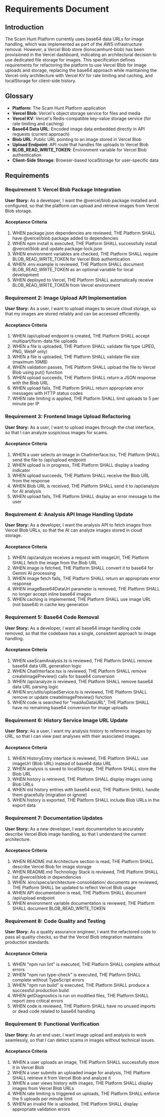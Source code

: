 # Requirements Document

## Introduction

The Scam Hunt Platform currently uses base64 data URLs for image handling, which was implemented as part of the AWS infrastructure removal. However, a Vercel Blob store (lionscamhunt-blob) has been provisioned in the Vercel dashboard, indicating an architectural decision to use dedicated file storage for images. This specification defines requirements for refactoring the platform to use Vercel Blob for image uploads and storage, replacing the base64 approach while maintaining the Vercel-only architecture with Vercel KV for rate limiting and caching, and localStorage for client-side history.

## Glossary

- **Platform**: The Scam Hunt Platform application
- **Vercel Blob**: Vercel's object storage service for files and media
- **Vercel KV**: Vercel's Redis-compatible key-value storage service (for rate limiting and caching)
- **Base64 Data URL**: Encoded image data embedded directly in API requests (current approach)
- **Blob URL**: Public URL pointing to an image stored in Vercel Blob
- **Upload Endpoint**: API route that handles file uploads to Vercel Blob
- **BLOB_READ_WRITE_TOKEN**: Environment variable for Vercel Blob authentication
- **Client-Side Storage**: Browser-based localStorage for user-specific data

## Requirements

### Requirement 1: Vercel Blob Package Integration

**User Story:** As a developer, I want the @vercel/blob package installed and configured, so that the platform can upload and retrieve images from Vercel Blob storage.

#### Acceptance Criteria

1. WHEN package.json dependencies are reviewed, THE Platform SHALL have @vercel/blob package added to dependencies
2. WHEN npm install is executed, THE Platform SHALL successfully install @vercel/blob and update package-lock.json
3. WHEN environment variables are checked, THE Platform SHALL require BLOB_READ_WRITE_TOKEN for Vercel Blob authentication
4. WHEN .env.example is reviewed, THE Platform SHALL document BLOB_READ_WRITE_TOKEN as an optional variable for local development
5. WHEN deployed to Vercel, THE Platform SHALL automatically receive BLOB_READ_WRITE_TOKEN from Vercel environment

### Requirement 2: Image Upload API Implementation

**User Story:** As a user, I want to upload images to secure cloud storage, so that my images are stored reliably and can be accessed efficiently.

#### Acceptance Criteria

1. WHEN /api/upload endpoint is created, THE Platform SHALL accept multipart/form-data file uploads
2. WHEN a file is uploaded, THE Platform SHALL validate file type (JPEG, PNG, WebP only)
3. WHEN a file is uploaded, THE Platform SHALL validate file size (maximum 10MB)
4. WHEN validation passes, THE Platform SHALL upload the file to Vercel Blob using put() function
5. WHEN upload succeeds, THE Platform SHALL return a JSON response with the Blob URL
6. WHEN upload fails, THE Platform SHALL return appropriate error messages with HTTP status codes
7. WHEN rate limiting is applied, THE Platform SHALL limit uploads to 5 per minute per IP

### Requirement 3: Frontend Image Upload Refactoring

**User Story:** As a user, I want to upload images through the chat interface, so that I can analyze suspicious images for scams.

#### Acceptance Criteria

1. WHEN a user selects an image in ChatInterface.tsx, THE Platform SHALL send the file to /api/upload endpoint
2. WHEN upload is in progress, THE Platform SHALL display a loading indicator
3. WHEN upload succeeds, THE Platform SHALL receive the Blob URL from the response
4. WHEN Blob URL is received, THE Platform SHALL send it to /api/analyze for AI analysis
5. WHEN upload fails, THE Platform SHALL display an error message to the user

### Requirement 4: Analysis API Image Handling Update

**User Story:** As a developer, I want the analysis API to fetch images from Vercel Blob URLs, so that the AI can analyze images stored in cloud storage.

#### Acceptance Criteria

1. WHEN /api/analyze receives a request with imageUrl, THE Platform SHALL fetch the image from the Blob URL
2. WHEN image is fetched, THE Platform SHALL convert it to base64 for Gemini AI processing
3. WHEN image fetch fails, THE Platform SHALL return an appropriate error response
4. WHEN imageBase64DataUrl parameter is removed, THE Platform SHALL no longer accept inline base64 images
5. WHEN caching is implemented, THE Platform SHALL use image URL (not base64) in cache key generation

### Requirement 5: Base64 Code Removal

**User Story:** As a developer, I want all base64 image handling code removed, so that the codebase has a single, consistent approach to image handling.

#### Acceptance Criteria

1. WHEN useScamAnalysis.ts is reviewed, THE Platform SHALL remove base64 data URL generation logic
2. WHEN ChatInterface.tsx is reviewed, THE Platform SHALL remove createImagePreview() calls for base64 conversion
3. WHEN /api/analyze is reviewed, THE Platform SHALL remove base64 data URL parsing logic
4. WHEN src/utils/uploadService.ts is reviewed, THE Platform SHALL remove or update createImagePreview() function
5. WHEN code is searched for "readAsDataURL", THE Platform SHALL have no remaining base64 conversion for image uploads

### Requirement 6: History Service Image URL Update

**User Story:** As a user, I want my analysis history to reference images by URL, so that I can view past analyses with their associated images.

#### Acceptance Criteria

1. WHEN HistoryEntry interface is reviewed, THE Platform SHALL use imageUrl (Blob URL) instead of base64 data URL
2. WHEN analysis is saved to localStorage, THE Platform SHALL store the Blob URL
3. WHEN history is retrieved, THE Platform SHALL display images using Blob URLs
4. WHEN old history entries with base64 exist, THE Platform SHALL handle them gracefully (migration or ignore)
5. WHEN history is exported, THE Platform SHALL include Blob URLs in the export data

### Requirement 7: Documentation Updates

**User Story:** As a new developer, I want documentation to accurately describe Vercel Blob image handling, so that I understand the current architecture.

#### Acceptance Criteria

1. WHEN README.md Architecture section is read, THE Platform SHALL describe Vercel Blob for image storage
2. WHEN README.md Technology Stack is reviewed, THE Platform SHALL list @vercel/blob in dependencies
3. WHEN .kiro/specs/architecture-consolidation/ documents are reviewed, THE Platform SHALL be updated to reflect Vercel Blob usage
4. WHEN API documentation is read, THE Platform SHALL document /api/upload endpoint
5. WHEN environment variable documentation is reviewed, THE Platform SHALL document BLOB_READ_WRITE_TOKEN

### Requirement 8: Code Quality and Testing

**User Story:** As a quality assurance engineer, I want the refactored code to pass all quality checks, so that the Vercel Blob integration maintains production standards.

#### Acceptance Criteria

1. WHEN "npm run lint" is executed, THE Platform SHALL complete without errors
2. WHEN "npm run type-check" is executed, THE Platform SHALL complete without TypeScript errors
3. WHEN "npm run build" is executed, THE Platform SHALL produce a successful production build
4. WHEN getDiagnostics is run on modified files, THE Platform SHALL report zero critical errors
5. WHEN code is reviewed, THE Platform SHALL have no unused imports or dead code related to base64 handling

### Requirement 9: Functional Verification

**User Story:** As an end user, I want image upload and analysis to work seamlessly, so that I can detect scams in images without technical issues.

#### Acceptance Criteria

1. WHEN a user uploads an image, THE Platform SHALL successfully store it in Vercel Blob
2. WHEN a user submits an uploaded image for analysis, THE Platform SHALL retrieve it from Vercel Blob and analyze it
3. WHEN a user views history with images, THE Platform SHALL display images from Vercel Blob URLs
4. WHEN rate limiting is triggered on uploads, THE Platform SHALL enforce the 5 uploads per minute limit
5. WHEN an invalid file is uploaded, THE Platform SHALL display appropriate validation errors
